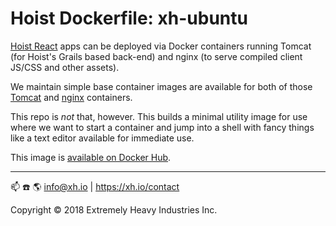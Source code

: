 # Hoist Dockerfile: xh-ubuntu

[Hoist React](https://github.com/exhi/hoist-react/) apps can be deployed via Docker containers running Tomcat (for Hoist's Grails based back-end) and nginx (to serve compiled client JS/CSS and other assets).

We maintain simple base container images are available for both of those [Tomcat](https://github.com/exhi/xh-tomcat/) and [nginx](https://github.com/exhi/xh-nginx/) containers.

This repo is _not_ that, however. This builds a minimal utility image for use where we want to start a container and jump into a shell with fancy things like a text editor available for immediate use.

This image is [available on Docker Hub](https://hub.docker.com/r/xhio/xh-ubuntu/).

----
:mailbox: :phone: :earth_americas: info@xh.io | https://xh.io/contact

Copyright © 2018 Extremely Heavy Industries Inc.
